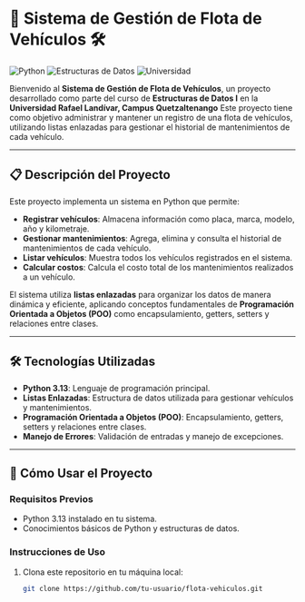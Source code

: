 # 🚗 Sistema de Gestión de Flota de Vehículos 🛠️

![Python](https://img.shields.io/badge/Python-3.13-blue?logo=python&logoColor=white)
![Estructuras de Datos](https://img.shields.io/badge/Estructuras_de_Datos-Listas_Enlazadas-green)
![Universidad](https://img.shields.io/badge/Universidad_Rafael_Landívar-red)

Bienvenido al **Sistema de Gestión de Flota de Vehículos**, un proyecto desarrollado como parte del curso de **Estructuras de Datos I** en la **Universidad Rafael Landívar, Campus Quetzaltenango** Este proyecto tiene como objetivo administrar y mantener un registro de una flota de vehículos, utilizando listas enlazadas para gestionar el historial de mantenimientos de cada vehículo.

---

## 📋 Descripción del Proyecto

Este proyecto implementa un sistema en Python que permite:

- **Registrar vehículos**: Almacena información como placa, marca, modelo, año y kilometraje.
- **Gestionar mantenimientos**: Agrega, elimina y consulta el historial de mantenimientos de cada vehículo.
- **Listar vehículos**: Muestra todos los vehículos registrados en el sistema.
- **Calcular costos**: Calcula el costo total de los mantenimientos realizados a un vehículo.

El sistema utiliza **listas enlazadas** para organizar los datos de manera dinámica y eficiente, aplicando conceptos fundamentales de **Programación Orientada a Objetos (POO)** como encapsulamiento, getters, setters y relaciones entre clases.

---

## 🛠️ Tecnologías Utilizadas

- **Python 3.13**: Lenguaje de programación principal.
- **Listas Enlazadas**: Estructura de datos utilizada para gestionar vehículos y mantenimientos.
- **Programación Orientada a Objetos (POO)**: Encapsulamiento, getters, setters y relaciones entre clases.
- **Manejo de Errores**: Validación de entradas y manejo de excepciones.

---

## 🚀 Cómo Usar el Proyecto

### Requisitos Previos

- Python 3.13 instalado en tu sistema.
- Conocimientos básicos de Python y estructuras de datos.

### Instrucciones de Uso

1. Clona este repositorio en tu máquina local:
   ```bash
   git clone https://github.com/tu-usuario/flota-vehiculos.git
